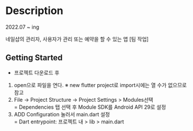 # Description
 2022.07 ~ ing

 네일샵의 관리자, 사용자가 관리 또는 예약을 할 수 있는 앱 [팀 작업]

## Getting Started

- 프로젝트 다운로드 후
1. open으로 파일을 연다. ※ new flutter project로 import시에는 열 수가 없으므로 참고
2. File -> Project Structure -> Project Settings > Modules선택  
   = Dependencies 탭 선택 후 Module SDK를 Android API 29로 설정
3. ADD Configuration 눌러서 main.dart 설정  
 = Dart entrypoint: 프로젝트 내 > lib > main.dart
